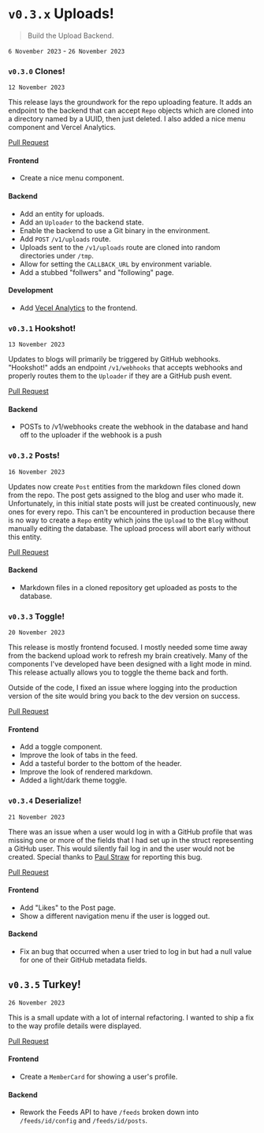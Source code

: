 # `v0.3.x` Uploads!

> Build the Upload Backend.

`6 November 2023` - `26 November 2023`

### `v0.3.0` Clones!

`12 November 2023`

This release lays the groundwork for the repo uploading feature. It adds an endpoint to the backend that can accept `Repo` objects
which are cloned into a directory named by a UUID, then just deleted. I also added a nice menu component and Vercel Analytics.

[Pull Request](https://github.com/t-eckert/devy/pull/11)

#### Frontend

- Create a nice menu component.

#### Backend

- Add an entity for uploads.
- Add an `Uploader` to the backend state.
- Enable the backend to use a Git binary in the environment.
- Add `POST` `/v1/uploads` route.
- Uploads sent to the `/v1/uploads` route are cloned into random directories under `/tmp`.
- Allow for setting the `CALLBACK_URL` by environment variable.
- Add a stubbed "follwers" and "following" page.

#### Development

- Add [Vecel Analytics](https://vercel.com/analytics) to the frontend.

### `v0.3.1` Hookshot!

`13 November 2023`

Updates to blogs will primarily be triggered by GitHub webhooks. "Hookshot!" adds an endpoint `/v1/webhooks` that accepts webhooks and
properly routes them to the `Uploader` if they are a GitHub push event.

[Pull Request](https://github.com/t-eckert/devy/pull/12)

#### Backend

- POSTs to /v1/webhooks create the webhook in the database and hand off to the uploader if the webhook is a push

### `v0.3.2` Posts!

`16 November 2023`

Updates now create `Post` entities from the markdown files cloned down from the repo. The post gets assigned to the blog and user who made it.
Unfortunately, in this initial state posts will just be created continuously, new ones for every repo.
This can't be encountered in production because there is no way to create a `Repo` entity which joins the `Upload` to the `Blog` without
manually editing the database. The upload process will abort early without this entity.

[Pull Request](https://github.com/t-eckert/devy/pull/13)

#### Backend

- Markdown files in a cloned repository get uploaded as posts to the database.


### `v0.3.3` Toggle!

`20 November 2023`

This release is mostly frontend focused. I mostly needed some time away from the backend upload work to refresh my brain creatively.
Many of the components I've developed have been designed with a light mode in mind. This release actually allows you to toggle the
theme back and forth.

Outside of the code, I fixed an issue where logging into the production version of the site would bring you back to the dev version
on success.

[Pull Request](https://github.com/t-eckert/devy/pull/15)

#### Frontend

- Add a toggle component.
- Improve the look of tabs in the feed.
- Add a tasteful border to the bottom of the header.
- Improve the look of rendered markdown.
- Added a light/dark theme toggle.

### `v0.3.4` Deserialize!

`21 November 2023`

There was an issue when a user would log in with a GitHub profile that was missing one or more of the fields that I had set up in the struct
representing a GitHub user. This would silently fail log in and the user would not be created. Special thanks to [Paul Straw](https://github.com/paulstraw)
for reporting this bug.

[Pull Request](https://github.com/t-eckert/devy/pull/16)

#### Frontend

- Add "Likes" to the Post page.
- Show a different navigation menu if the user is logged out.

#### Backend

- Fix an bug that occurred when a user tried to log in but had a null value for one of their GitHub metadata fields.


## `v0.3.5` Turkey!

`26 November 2023`

This is a small update with a lot of internal refactoring. I wanted to ship a fix to the way profile details were displayed.

[Pull Request](https://github.com/t-eckert/devy/pull/18)

#### Frontend

- Create a `MemberCard` for showing a user's profile.

#### Backend

- Rework the Feeds API to have `/feeds` broken down into `/feeds/id/config` and `/feeds/id/posts`.
